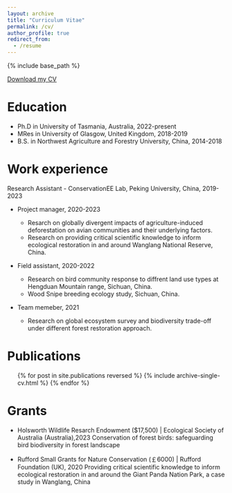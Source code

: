 ```yaml
---
layout: archive
title: "Curriculum Vitae"
permalink: /cv/
author_profile: true
redirect_from:
  - /resume
---
```


{% include base_path %}

<a href="../files/CV_WangWeiyi_202402.pdf" target="_blank" rel="noopener noreferrer">Download my CV</a>



Education
======
* Ph.D in University of Tasmania, Australia, 2022-present
* MRes in University of Glasgow, United Kingdom, 2018-2019
* B.S. in Northwest Agriculture and Forestry University, China, 2014-2018

Work experience
======
Research Assistant - ConservationEE Lab, Peking University, China, 2019-2023
* Project manager, 2020-2023
  * Resarch on globally divergent impacts of agriculture-induced deforestation on avian communities and their underlying factors.
  * Research on providing critical scientific knowledge to inform ecological restoration in and around Wanglang National Reserve, China.

* Field assistant, 2020-2022
  * Research on bird community response to diffrent land use types at Hengduan Mountain range, Sichuan, China.
  * Wood Snipe breeding ecology study, Sichuan, China.
    
* Team memeber, 2021
  * Research on global ecosystem survey and biodiversity trade-off under different forest restoration approach.
  
Publications
======
  <ul>{% for post in site.publications reversed %}
    {% include archive-single-cv.html %}
  {% endfor %}</ul>
  
Grants
======
* Holsworth Wildlife Resarch Endowment ($17,500) | Ecological Society of Australia (Australia),2023
  Conservation of forest birds: safeguarding bird biodiversity in forest landscape
  
* Rufford Small Grants for Nature Conservation (￡6000) | Rufford Foundation (UK), 2020
  Providing critical scientific knowledge to inform ecological restoration in and around the Giant Panda Nation Park, a case study in Wanglang, China
 

